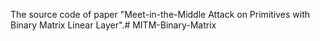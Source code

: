 The source code of paper "Meet-in-the-Middle Attack on Primitives with Binary Matrix Linear Layer".# MITM-Binary-Matrix
